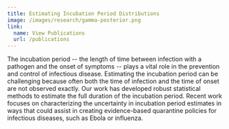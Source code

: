 ```yaml
---
title: Estimating Incubation Period Distributions
image: /images/research/gamma-posterior.png
link:
  name: View Publications
  url: /publications
---
```


The incubation period -- the length of time between infection with a pathogen and
the onset of symptoms -- plays a vital role in the prevention and control of
infectious disease. Estimating the incubation period can be challenging because
often both the time of infection and the time of onset are not observed exactly.
Our work has developed robust statistical methods to estimate the full duration
of the incubation period. Recent work focuses on characterizing the uncertainty
in incubation period estimates in ways that could assist in creating
evidence-based quarantine policies for infectious diseases, such as Ebola or
influenza.
